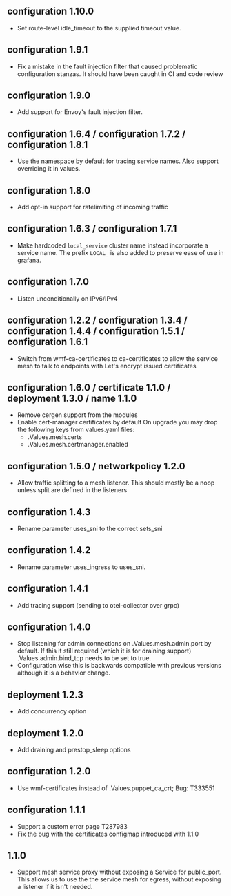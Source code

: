 ## configuration 1.10.0

- Set route-level idle_timeout to the supplied timeout value.

## configuration 1.9.1

- Fix a mistake in the fault injection filter that caused problematic
  configuration stanzas. It should have been caught in CI and code review

## configuration 1.9.0

- Add support for Envoy's fault injection filter.

## configuration 1.6.4 / configuration 1.7.2 / configuration 1.8.1
- Use the namespace by default for tracing service names.
  Also support overriding it in values.

## configuration 1.8.0
- Add opt-in support for ratelimiting of incoming traffic

## configuration 1.6.3 / configuration 1.7.1
- Make hardcoded `local_service` cluster name instead incorporate a service name.
  The prefix `LOCAL_` is also added to preserve ease of use in grafana.

## configuration 1.7.0

- Listen unconditionally on IPv6/IPv4

## configuration 1.2.2 / configuration 1.3.4 / configuration 1.4.4 / configuration 1.5.1 / configuration 1.6.1
- Switch from wmf-ca-certificates to ca-certificates to allow the service mesh
  to talk to endpoints with Let's encrypt issued certificates

## configuration 1.6.0 / certificate 1.1.0 / deployment 1.3.0 / name 1.1.0
- Remove cergen support from the modules
- Enable cert-manager certificates by default
  On upgrade you may drop the following keys from values.yaml files:
  - .Values.mesh.certs
  - .Values.mesh.certmanager.enabled

## configuration 1.5.0 / networkpolicy 1.2.0
- Allow traffic splitting to a mesh listener.
  This should mostly be a noop unless split are defined in the listeners

## configuration 1.4.3
- Rename parameter uses_sni to the correct sets_sni
## configuration 1.4.2
- Rename parameter uses_ingress to uses_sni.

## configuration 1.4.1
- Add tracing support (sending to otel-collector over grpc)

## configuration 1.4.0
- Stop listening for admin connections on .Values.mesh.admin.port by default.
  If this it still required (which it is for draining support)
  .Values.admin.bind_tcp needs to be set to true.
- Configuration wise this is backwards compatible with previous versions
  although it is a behavior change.

## deployment 1.2.3
- Add concurrency option

## deployment 1.2.0
- Add draining and prestop_sleep options

## configuration 1.2.0
- Use wmf-certificates instead of .Values.puppet_ca_crt; Bug: T333551

## configuration 1.1.1
- Support a custom error page T287983
- Fix the bug with the certificates configmap introduced with 1.1.0

## 1.1.0
- Support mesh service proxy without exposing a Service for public_port.
  This allows us to use the the service mesh for egress,
  without exposing a listener if it isn't needed.

